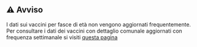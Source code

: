 ## ⚠ Avviso
I dati sui vaccini per fasce di età non vengono aggiornati frequentemente. Per consultare i dati dei vaccini con dettaglio comunale aggiornati con frequenza settimanale si visiti [questa pagina](https://github.com/opendatasicilia/covid-open-report-sicilia)
